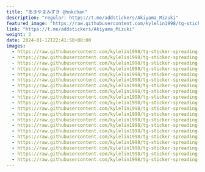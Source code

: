 ```yaml
---
title: "あきやまみずき @hnkchan"
description: "regular: https://t.me/addstickers/Akiyama_Mizuki"
featured_image: "https://raw.githubusercontent.com/kylelin1998/tg-sticker-spreading-worldwide-images/main/img/78fd3719-ba60-4df1-84cc-94271ca4dcfa.jpg"
link: "https://t.me/addstickers/Akiyama_Mizuki"
weight: 3
date: 2024-01-12T22:41:50+08:00
images:
  - https://raw.githubusercontent.com/kylelin1998/tg-sticker-spreading-worldwide-images/main/img/78fd3719-ba60-4df1-84cc-94271ca4dcfa.jpg
  - https://raw.githubusercontent.com/kylelin1998/tg-sticker-spreading-worldwide-images/main/img/e72f4025-e9af-40b4-a2ef-7f284f1041c9.jpg
  - https://raw.githubusercontent.com/kylelin1998/tg-sticker-spreading-worldwide-images/main/img/5e28f844-5391-4a45-bec0-df2881d30b50.jpg
  - https://raw.githubusercontent.com/kylelin1998/tg-sticker-spreading-worldwide-images/main/img/10959d06-2361-4599-bdb2-2b5a66960718.jpg
  - https://raw.githubusercontent.com/kylelin1998/tg-sticker-spreading-worldwide-images/main/img/61f1607b-625f-4831-91b7-5fdfe5bb4e7d.jpg
  - https://raw.githubusercontent.com/kylelin1998/tg-sticker-spreading-worldwide-images/main/img/5c38e9e9-d03d-455c-8c60-917a1507bbcb.jpg
  - https://raw.githubusercontent.com/kylelin1998/tg-sticker-spreading-worldwide-images/main/img/c69b346e-09ec-409e-af30-6d06753ae8c9.jpg
  - https://raw.githubusercontent.com/kylelin1998/tg-sticker-spreading-worldwide-images/main/img/ed1c2494-a9d7-4219-94cb-41876929db28.jpg
  - https://raw.githubusercontent.com/kylelin1998/tg-sticker-spreading-worldwide-images/main/img/13f0825a-0e75-44bf-a56e-14011dc86a34.jpg
  - https://raw.githubusercontent.com/kylelin1998/tg-sticker-spreading-worldwide-images/main/img/acfec6c3-bb59-463d-bf5f-500cc81a3e09.jpg
  - https://raw.githubusercontent.com/kylelin1998/tg-sticker-spreading-worldwide-images/main/img/1752d7f4-8c7b-471b-9022-eaa93b51b7a6.jpg
  - https://raw.githubusercontent.com/kylelin1998/tg-sticker-spreading-worldwide-images/main/img/fade3cfd-1b26-4127-8342-ded9733c1464.jpg
  - https://raw.githubusercontent.com/kylelin1998/tg-sticker-spreading-worldwide-images/main/img/bc8c49aa-362b-4f33-8517-23f4ccfb1e4b.jpg
  - https://raw.githubusercontent.com/kylelin1998/tg-sticker-spreading-worldwide-images/main/img/6ec78567-cae7-4924-a58d-d68bea40ed98.jpg
  - https://raw.githubusercontent.com/kylelin1998/tg-sticker-spreading-worldwide-images/main/img/87ab18cc-80ba-450a-b532-40c5a57ffc44.jpg
  - https://raw.githubusercontent.com/kylelin1998/tg-sticker-spreading-worldwide-images/main/img/04933e44-e0f0-41cd-b971-611d34bb30ee.jpg
  - https://raw.githubusercontent.com/kylelin1998/tg-sticker-spreading-worldwide-images/main/img/28271d52-0a04-4409-8cab-2aa1229aca3a.jpg
  - https://raw.githubusercontent.com/kylelin1998/tg-sticker-spreading-worldwide-images/main/img/46126dca-9407-4994-9606-409b6415ecfe.jpg
  - https://raw.githubusercontent.com/kylelin1998/tg-sticker-spreading-worldwide-images/main/img/e53c55a9-ba20-4eec-b228-34215740597a.jpg
  - https://raw.githubusercontent.com/kylelin1998/tg-sticker-spreading-worldwide-images/main/img/3f7b26f2-41b7-41b1-a974-142d8fc27bda.jpg
---
```

